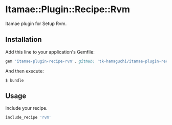 Itamae::Plugin::Recipe::Rvm
========

Itamae plugin for Setup Rvm.

Installation
--------

Add this line to your application's Gemfile:

```ruby
gem 'itamae-plugin-recipe-rvm', github: 'tk-hamaguchi/itamae-plugin-recipe-rvm'
```

And then execute:

    $ bundle


Usage
--------

Include your recipe.

```ruby
include_recipe 'rvm'
```



